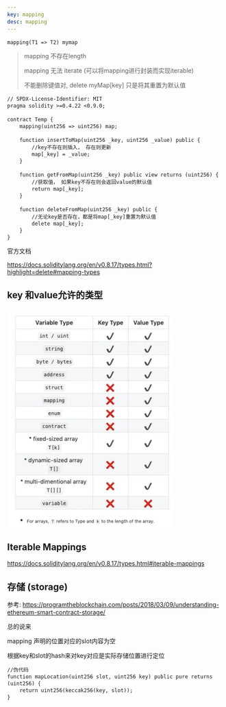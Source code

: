 ```yaml
---
key: mapping
desc: mapping
---
```


```solidity
mapping(T1 => T2) mymap
```



> mapping 不存在length
>
> mapping 无法 iterate (可以将mapping进行封装而实现iterable)
>
> 不能删除键值对, delete myMap[key] 只是将其重置为默认值

```solidity
// SPDX-License-Identifier: MIT
pragma solidity >=0.4.22 <0.9.0;

contract Temp {
    mapping(uint256 => uint256) map;

    function insertToMap(uint256 _key, uint256 _value) public {
        //key不存在则插入， 存在则更新
        map[_key] = _value;
    }

    function getFromMap(uint256 _key) public view returns (uint256) {
        //获取值， 如果key不存在则会返回value的默认值
        return map[_key];
    }

    function deleteFromMap(uint256 _key) public {
        //无论key是否存在，都是将map[_key]重置为默认值
        delete map[_key];
    }
}

```

官方文档

https://docs.soliditylang.org/en/v0.8.17/types.html?highlight=delete#mapping-types



## key 和value允许的类型

<img src="https://github.com/yinhui1984/imagehosting/blob/main/images/1672293665096381000.jpg?raw=true" alt="image" style="zoom:50%;" />

## Iterable Mappings

https://docs.soliditylang.org/en/v0.8.17/types.html#iterable-mappings



## 存储 (storage)

参考:  https://programtheblockchain.com/posts/2018/03/09/understanding-ethereum-smart-contract-storage/

总的说来

mapping 声明的位置对应的slot内容为空

根据key和slot的hash来对key对应是实际存储位置进行定位

```solidity
//伪代码
function mapLocation(uint256 slot, uint256 key) public pure returns (uint256) {
    return uint256(keccak256(key, slot));
}
```

